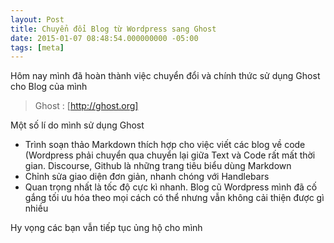 ```yaml
---
layout: Post
title: Chuyển đổi Blog từ Wordpress sang Ghost
date: 2015-01-07 08:48:54.000000000 -05:00
tags: [meta]
---
```


Hôm nay mình đã hoàn thành việc chuyển đổi và chính thức sử dụng Ghost cho Blog của mình

> Ghost : [http://ghost.org]

Một số lí do mình sử dụng Ghost

* Trình soạn thảo Markdown thích hợp cho việc viết các blog về code (Wordpress phải chuyển qua chuyển lại giữa Text và Code rất mất thời gian. Discourse, Github là những trang tiêu biểu dùng Markdown
* Chỉnh sửa giao diện đơn giản, nhanh chóng với Handlebars
* Quan trọng nhất là tốc độ cực kì nhanh. Blog cũ Wordpress mình đã cố gắng tối ưu hóa theo mọi cách có thể nhưng vẫn không cải thiện được gì nhiều

Hy vọng các bạn vẫn tiếp tục ủng hộ cho mình
